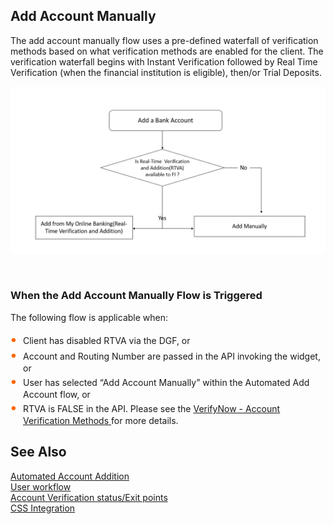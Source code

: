 ## Add Account Manually

The add account manually flow uses a pre-defined waterfall of verification methods based on what verification methods are enabled for the client. The verification waterfall begins with Instant Verification followed by Real Time Verification (when the financial institution is eligible), then/or Trial Deposits.

<center>

![image](../assets/images/add-account-manually-flowchart.png)

&nbsp;

</center>

### When the Add Account Manually Flow is Triggered

The following flow is applicable when:
<div class="card-body">
<ul>
<li>Client has disabled RTVA via the DGF, or</li>
<li>Account and Routing Number are passed in the API invoking the widget, or</li>
<li>User has selected “Add Account Manually” within the Automated Add Account flow, or</li>
<li>RTVA is FALSE in the API. Please see the <a href="../docs/?path=docs/verifynow-account-verification-method.md">VerifyNow - Account Verification Methods </a> for more details.</li>
</ul>
</div>

## See Also
[Automated Account Addition](?path=docs/automated-account-additions.md)</br>
[User workflow](?path=docs/user-workflow.md)</br>
[Account Verification status/Exit points](?path=docs/account-verification-status.md)</br>
[CSS Integration](?path=docs/css-integration.md)
 <style>
    .card-body ul {
        list-style: none;
        padding-left: 20px;
    }
    .card-body ul li::before {
        content: "\2022";
        font-size: 1.5em;
        color: #f60;
        display: inline-block;
        width: 1em;
        margin-left: -1em;
    }
</style>